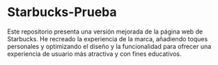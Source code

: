 # Starbucks-Prueba
Este repositorio presenta una versión mejorada de la página web de Starbucks. He recreado la experiencia de la marca, añadiendo toques personales y optimizando el diseño y la funcionalidad para ofrecer una experiencia de usuario más atractiva y con fines educativos.
